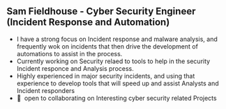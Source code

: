 Sam Fieldhouse - Cyber Security Engineer (Incident Response and Automation)
------------------------------------

* I have a strong focus on Incident response and malware analysis, and frequently wok on incidents that then drive the development of automations to assist in the process.
* Currently working on Security relaed to tools to help in the security Incident responce and Analysis process.
* Highly experienced in major security incidents, and using that experience to develop tools that will speed up and assist Analysts and Incident responders 
* 🤝  open to collaborating on Interesting cyber security related Projects
